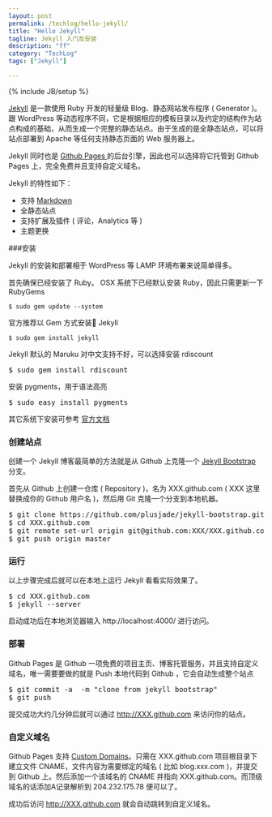 ```yaml
---
layout: post
permalink: /techlog/hello-jekyll/
title: "Hello Jekyll"
tagline: Jekyll 入门及安装
description: "ff"
category: "TechLog"
tags: ["Jekyll"]

---
```

{% include JB/setup %}

[Jekyll](http://jekyllrb.com) 是一款使用 Ruby 开发的轻量级 Blog、静态网站发布程序 ( Generator )。跟 WordPress 等动态程序不同，它是根据相应的模板目录以及约定的结构作为站点构成的基础，从而生成一个完整的静态站点。由于生成的是全静态站点，可以将站点部署到 Apache 等任何支持静态页面的 Web 服务器上。

Jekyll 同时也是 [ Github Pages ](http://pages.github.com/)的后台引擎，因此也可以选择将它托管到 Github Pages 上，完全免费并且支持自定义域名。

Jekyll 的特性如下：

* 支持 [Markdown](http://daringfireball.net/projects/markdown/)
* 全静态站点
* 支持扩展及插件 ( 评论，Analytics 等 )
* 主题更换

###安装

Jekyll 的安装和部署相于 WordPress 等 LAMP 环境布署来说简单得多。

首先确保已经安装了 Ruby。 OSX 系统下已经默认安装 Ruby，因此只需更新一下 RubyGems 

<pre class="prettyprint" id="bash">
<code>$ sudo gem update --system</code>
</pre>

官方推荐以 Gem 方式安装 Jekyll

<pre class="prettyprint" id="bash">
<code>$ sudo gem install jekyll</code>
</pre>	

Jekyll 默认的 Maruku 对中文支持不好，可以选择安装 rdiscount 

<pre class="prettyprint" id="bash">
$ sudo gem install rdiscount
</pre>

安装 pygments，用于语法高亮

<pre class="prettyprint" id="bash">
$ sudo easy_install pygments
</pre>

其它系统下安装可参考 [官方文档](https://github.com/mojombo/jekyll/wiki)

### 创建站点

创建一个 Jekyll 博客最简单的方法就是从 Github 上克隆一个 [Jekyll Bootstrap](http://jekyllbootstrap.com/) 分支。

首先从 Github 上创建一仓库 ( Repository )，名为 XXX.github.com
( XXX 这里替换成你的 Github 用户名 )，然后用 Git 克隆一个分支到本地机器。
<pre class="prettyprint" id="bash">
$ git clone https://github.com/plusjade/jekyll-bootstrap.git XXX.github.com
$ cd XXX.github.com
$ git remote set-url origin git@github.com:XXX/XXX.github.com.git
$ git push origin master
</pre>

### 运行 

以上步骤完成后就可以在本地上运行 Jekyll 看看实际效果了。

<pre class="prettyprint" id="bash">
$ cd XXX.github.com
$ jekyll --server
</pre>

启动成功后在本地浏览器输入 http://localhost:4000/ 进行访问。

### 部署

Github Pages 是 Github 一项免费的项目主页、博客托管服务，并且支持自定义域名，唯一需要要做的就是 Push 本地代码到 Github ，它会自动生成整个站点

<pre class="prettyprint" id="bash">
$ git commit -a  -m "clone from jekyll bootstrap"
$ git push
</pre>

提交成功大约几分钟后就可以通过 http://XXX.github.com 来访问你的站点。


### 自定义域名

Github Pages 支持 [Custom Domains](http://help.github.com/pages/#custom_domains)。只需在 XXX.github.com 项目根目录下建立文件 CNAME，文件内容为需要绑定的域名 ( 比如 blog.xxx.com )，并提交到 Github 上。然后添加一个该域名的 CNAME 并指向 XXX.github.com。而顶级域名的话添加A记录解析到 204.232.175.78 便可以了。

成功后访问 http://XXX.github.com 就会自动跳转到自定义域名。






 

